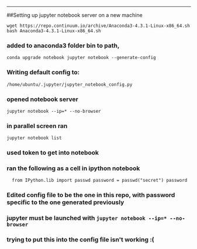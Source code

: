 

------
##Setting up jupyter notebook server on a new machine

`wget https://repo.continuum.io/archive/Anaconda3-4.3.1-Linux-x86_64.sh
bash Anaconda3-4.3.1-Linux-x86_64.sh`
### added to anaconda3 folder bin to path, 
`conda upgrade notebook
jupyter notebook --generate-config`
### Writing default config to: 
`/home/ubuntu/.jupyter/jupyter_notebook_config.py`
### opened notebook server
`jupyter notebook --ip=* --no-browser`
### in parallel screen ran
`jupyter notebook list`
### used token to get into notebook
### ran the following as a cell in ipython notebook
`  from IPython.lib import passwd
  password = passwd("secret")
  password`

### Edited config file to be the one in this repo, with password specific to the one generated previously

### jupyter must be launched with `jupyter notebook --ip=* --no-browser`
### trying to put this into the config file isn't working :(

